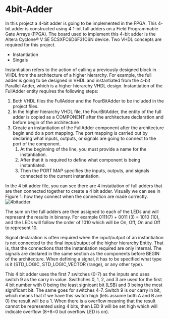 # 4bit-Adder
In this project a 4-bit adder is going to be implemented in the FPGA. This 4-bit adder is constructed using 4 1-bit full adders on a
Field Programmable Gate Arrays (FPGA). The board used to implement this 4-bit adder is the Altera Cyclone® V SE 5CSXFC6D6F31C6N 
device. Two VHDL concepts are required for this project. 
- Instantiation
- Singals

Instantiation refers to the action of calling a previously designed block in VHDL from the
architecture of a higher hierarchy. For example, the full adder is going to be designed in VHDL
and instantiated from the 4-bit Parallel Adder, which is a higher hierarchy VHDL design.
Instantiation of the FullAdder entity requires the following steps:
1. Both VHDL files the FullAdder and the FourBitAdder to be included in the project files.
2. In the higher hierarchy VHDL file, the FourBitAdder, the entity of the full adder is copied as a COMPONENT after the architecture declaration and before begin of the architecture
3. Create an instantiation of the FullAdder component after the architecture begin and do a port mapping. The port mapping is carried out by declaring what inputs, outputs, or signals are going to connect to the port of the component.
    1. At the beginning of the line, you must provide a name for the instantiation.
    2. After that it is required to define what component is being instantiated.
    3. Then the PORT MAP specifies the inputs, outputs, and signals connected to the current instantiation.

In the 4 bit adder file, you can see there are 4 instatiation of full adders that are then connected together to create a 4 bit 
adder. Visually we can see in Figure 1. how they connect when the connection are made correctly. 
![4bitadder](https://github.com/Cereal9/4bit-Adder/assets/115047595/dd31e573-be66-41ba-b773-1a9f243a6d6b)

The sum on the full adders are then assigned to each of the LEDs and will represent the results in binaray. For example 0111(7) + 
0011 (3) = 1010 (10), and the LEDs will follow the order of 1010 which will be On, Off, On and Off to represent 10.

Signal declaration is often required when the input/output of an instantiation is not connected to the final input/output of the 
higher hierarchy Entity. That is, that the connections that the instantiation required are only internal. The signals are declared 
in the same section as the components before BEGIN of the architecture. When defining a signal, it has to be specified what
type is it (STD_LOGIC, STD_LOGIC_VECTOR (range), or any other type).

This 4 bit adder uses the first 7 switches (0-7) as the inputs and uses switch 9 as the carry in value. Swithches 0, 1, 2, and 3 are 
used for the first 4 bit number with 0 being the least signicant bit (LSB) and 3 being the most significant bit. The same goes for 
switches 4-7. Switch 9 is our carry in bit, which means that if we have this switch high (lets assume both A and B are 0) the result
will be a 1. When there is a overflow meaning that the result cannot be represented using 4 bits, then LED 9 will be set high which 
will indicate overflow (8+8=0 but overflow LED is on). 


 
